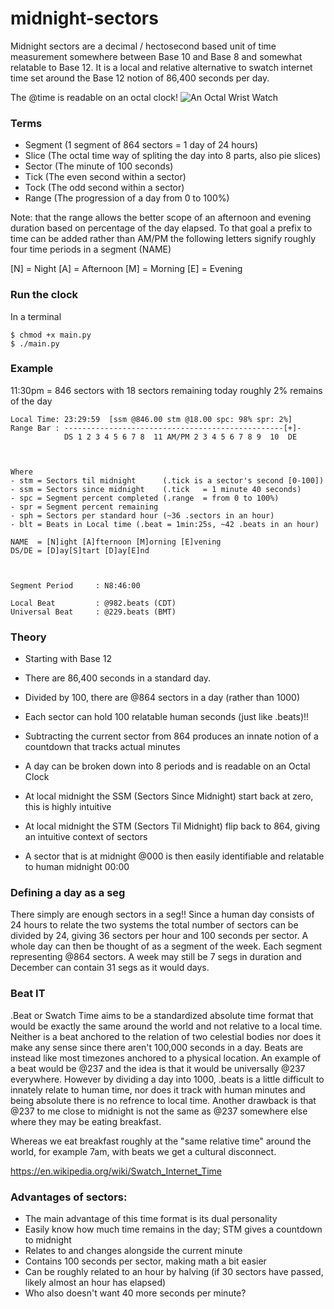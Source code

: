 # midnight-sectors
Midnight sectors are a decimal / hectosecond based unit of time measurement somewhere between Base 10 and Base 8 and somewhat relatable to Base 12. It is a local and relative alternative to swatch internet time set around the Base 12 notion of 86,400 seconds per day. 

The @time is readable on an octal clock!
![An Octal Wrist Watch](https://rlv.zcache.com/octal_clock_base_eight_wrist_watch-r96038d637caa4f628250eaf51195ed92_zd5ip_630.jpg?rlvnet=1&view_padding=%5B285%2C0%2C285%2C0%5D)

### Terms
- Segment (1 segment of 864 sectors = 1 day of 24 hours)
- Slice   (The octal time way of spliting the day into 8 parts, also pie slices)
- Sector  (The minute of 100 seconds)
- Tick    (The even second within a sector)
- Tock    (The odd second within a sector)
- Range   (The progression of a day from 0 to 100%)

Note: that the range allows the better scope of an afternoon and evening duration based on percentage of the day elapsed. To that goal a prefix to time can be added rather than AM/PM the following letters signify roughly four time periods in a segment (NAME)

[N] = Night
[A] = Afternoon
[M] = Morning
[E] = Evening 

### Run the clock
In a terminal
```
$ chmod +x main.py
$ ./main.py
```

### Example
11:30pm = 846 sectors with 18 sectors remaining today roughly 2% remains of the day
```
Local Time: 23:29:59  [ssm @846.00 stm @18.00 spc: 98% spr: 2%]
Range Bar : -------------------------------------------------[+]-
            DS 1 2 3 4 5 6 7 8  11 AM/PM 2 3 4 5 6 7 8 9  10  DE



Where
- stm = Sectors til midnight      (.tick is a sector's second [0-100])
- ssm = Sectors since midnight    (.tick   = 1 minute 40 seconds)
- spc = Segment percent completed (.range  = from 0 to 100%)
- spr = Segment percent remaining
- sph = Sectors per standard hour (~36 .sectors in an hour)
- blt = Beats in Local time (.beat = 1min:25s, ~42 .beats in an hour)

NAME  = [N]ight [A]fternoon [M]orning [E]vening
DS/DE = [D]ay[S]tart [D]ay[E]nd



Segment Period     : N8:46:00
                         
Local Beat         : @982.beats (CDT)
Universal Beat     : @229.beats (BMT)

```

### Theory
- Starting with Base 12
- There are 86,400 seconds in a standard day.
- Divided by 100, there are @864 sectors in a day (rather than 1000)
- Each sector can hold 100 relatable human seconds (just like .beats)!!
- Subtracting the current sector from 864 produces an innate notion of a countdown that tracks actual minutes

- A day can be broken down into 8 periods and is readable on an Octal Clock
  
- At local midnight the SSM (Sectors Since Midnight) start back at zero, this is highly intuitive
- At local midnight the STM (Sectors Til Midnight) flip back to 864, giving an intuitive context of sectors
- A sector that is at midnight @000 is then easily identifiable and relatable to human midnight 00:00

### Defining a day as a seg
There simply are enough sectors in a seg!! Since a human day consists of 24 hours to relate the two systems the total number of sectors can be divided by 24, giving 36 sectors per hour and 100 seconds per sector. A whole day can then be thought of as a segment of the week. Each segment representing @864 sectors. A week may still be 7 segs in duration and December can contain 31 segs as it would days.

### Beat IT
.Beat or Swatch Time aims to be a standardized absolute time format that would be exactly the same around the world and not relative to a local time. Neither is a beat anchored to the relation of two celestial bodies nor does it make any sense since there aren't 100,000 seconds in a day. Beats are instead like most timezones anchored to a physical location. An example of a beat would be @237 and the idea is that it would be universally @237 everywhere. However by dividing a day into 1000, .beats is a little difficult to innately relate to human time, nor does it track with human minutes and being absolute there is no refrence to local time. Another drawback is that @237 to me close to midnight is not the same as @237 somewhere else where they may be eating breakfast. 

Whereas we eat breakfast roughly at the "same relative time" around the world, for example 7am, with beats we get a cultural disconnect. 

https://en.wikipedia.org/wiki/Swatch_Internet_Time

### Advantages of sectors:
- The main advantage of this time format is its dual personality 
- Easily know how much time remains in the day; STM gives a countdown to midnight
- Relates to and changes alongside the current minute
- Contains 100 seconds per sector, making math a bit easier
- Can be roughly related to an hour by halving (if 30 sectors have passed, likely almost an hour has elapsed)
- Who also doesn't want 40 more seconds per minute?
